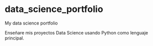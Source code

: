 # data_science_portfolio
My data science portfolio

Enseñare mis proyectos Data Science usando Python como lenguaje principal.
